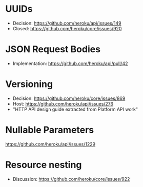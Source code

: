 # UUIDs

* Decision: https://github.com/heroku/api/issues/149
* Closed: https://github.com/heroku/core/issues/920

# JSON Request Bodies

* Implementation: https://github.com/heroku/api/pull/42

# Versioning

* Decision: https://github.com/heroku/core/issues/869
* Host: https://github.com/heroku/api/issues/276
* "HTTP API design guide extracted from Platform API work"

# Nullable Parameters

https://github.com/heroku/api/issues/1229

# Resource nesting

* Discussion: https://github.com/heroku/core/issues/922
